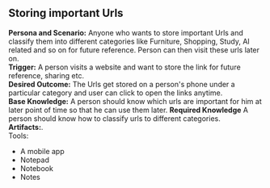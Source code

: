 ## Storing important Urls

**Persona and Scenario:** Anyone who wants to store important Urls and classify them into different categories like Furniture, Shopping, Study, AI related and so on for future reference. Person can then visit these urls later on.  
**Trigger:** A person visits a website and want to store the link for future reference, sharing etc.   
**Desired Outcome:** The Urls get stored on a person's phone under a particular category and user can click to open the links anytime.  
**Base Knowledge:** A person should know which urls are important for him at later point of time so that he can use them later.
**Required Knowledge** A person should know how to classify urls to different categories.  
**Artifacts:**.  
Tools:  
- A mobile app
- Notepad
- Notebook
- Notes
